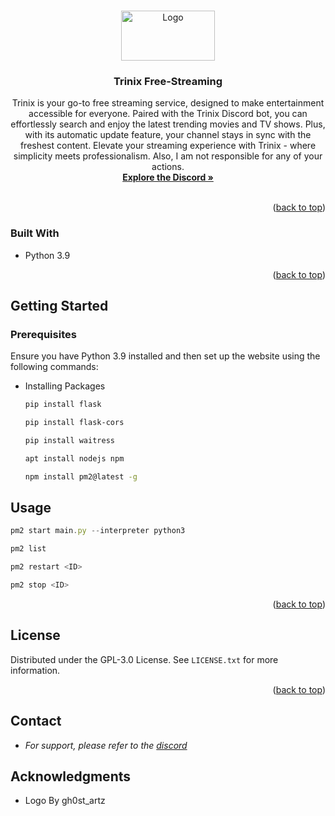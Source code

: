 <a name="readme-top"></a>
<!-- PROJECT LOGO -->
<br />
<div align="center">
  <a href="https://github.com/MaxieDev/">
    <img src="https://trinixbot.xyz/img/Untitled_Artwork.png" alt="Logo" width="150" height="80">
  </a>

  <h3 align="center">Trinix Free-Streaming</h3>

  <p align="center">
    Trinix is your go-to free streaming service, designed to make entertainment accessible for everyone. Paired with the Trinix Discord bot, you can effortlessly search and enjoy the latest trending movies and TV shows. Plus, with its automatic update feature, your channel stays in sync with the freshest content. Elevate your streaming experience with Trinix - where simplicity meets professionalism. Also, I am not responsible for any of your actions.
    <br />
    <a href="https://discord.gg/rySbUJS64t"><strong>Explore the Discord »</strong></a>
    <br />
    <br />
  </p>
</div>

<p align="right">(<a href="#readme-top">back to top</a>)</p>


### Built With

* Python 3.9

<p align="right">(<a href="#readme-top">back to top</a>)</p>

<!-- GETTING STARTED -->
## Getting Started

### Prerequisites
Ensure you have Python 3.9 installed and then set up the website using the following commands:

* Installing Packages

  ```sh
  pip install flask
  ```
    
  ```sh
  pip install flask-cors
  ```
  ```sh
  pip install waitress
  ```
  
  ```sh
  apt install nodejs npm
  ```

  ```sh
  npm install pm2@latest -g
  ```

<!-- USAGE EXAMPLES -->
## Usage


```js
pm2 start main.py --interpreter python3
```

```js
pm2 list
```

```js
pm2 restart <ID>
```

```js
pm2 stop <ID> 
```


<p align="right">(<a href="#readme-top">back to top</a>)</p>


<!-- LICENSE -->
## License

Distributed under the GPL-3.0 License. See `LICENSE.txt` for more information.

<p align="right">(<a href="#readme-top">back to top</a>)</p>


<!-- CONTACT -->
## Contact

* _For support, please refer to the [discord](https://discord.gg/CMDnygFbXR)_

  
<!-- ACKNOWLEDGMENTS -->
## Acknowledgments
* Logo By gh0st_artz
